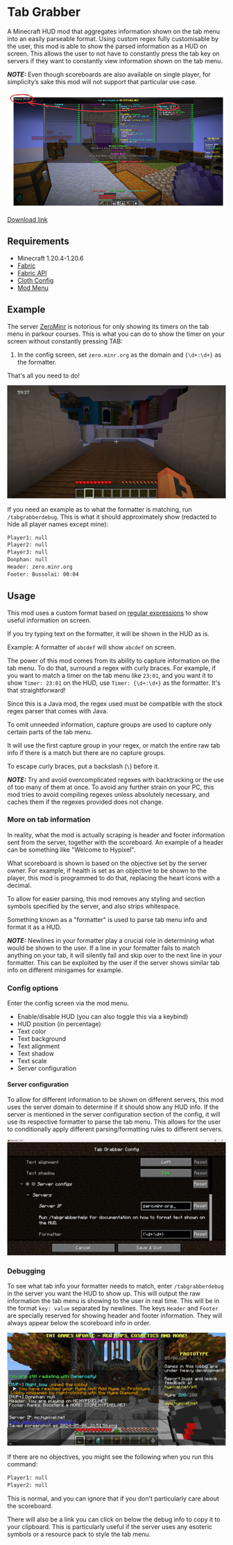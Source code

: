 # Tab Grabber

A Minecraft HUD mod that aggregates information shown on the tab menu into an easily parseable format.
Using custom regex fully customisable by the user, this mod is able to show the parsed information as a HUD on screen.
This allows the user to not have to constantly press the tab key on servers if they want to constantly view information
shown on the tab menu.

**_NOTE:_** Even though scoreboards are also available on single player, for simplicity’s sake this mod will not support
that particular use case.

![screenshot of minecraft showing how the info in the tab menu maps to the HUD](assets/screenshot.png)

[Download link](https://modrinth.com/mod/tab-grabber)

## Requirements

- Minecraft 1.20.4-1.20.6
- [Fabric](https://fabricmc.net/)
- [Fabric API](https://modrinth.com/mod/fabric-api)
- [Cloth Config](https://modrinth.com/mod/cloth-config)
- [Mod Menu](https://modrinth.com/mod/modmenu)

## Example

The server [ZeroMinr](https://forums.minr.org/) is notorious for only showing its timers on the tab menu in parkour courses.
This is what you can do to show the timer on your screen without constantly pressing TAB:

1. In the config screen, set `zero.minr.org` as the domain and `{\d+:\d+}` as the formatter.

That's all you need to do!

![zerominr screenshot](assets/zerominr.png)

If you need an example as to what the formatter is matching, run `/tabgrabberdebug`.
This is what it should approximately show (redacted to hide all player names except mine):

```dtd
Player1: null
Player2: null
Player3: null
Donphan: null
Header: zero.minr.org
Footer: Bussolai: 00:04
```

## Usage

This mod uses a custom format based on [regular expressions](https://en.wikipedia.org/wiki/Regular_expression) to show
useful information on screen.

If you try typing text on the formatter, it will be shown in the HUD as is.

Example:
A formatter of `abcdef` will show `abcdef` on screen.

The power of this mod comes from its ability to capture information on the tab menu.
To do that, surround a regex with curly braces.
For example, if you want to match a timer on the tab menu like `23:01`, and you want it to show `Timer: 23:01` on the HUD, use `Timer: {\d+:\d+}` as the formatter.
It's that straightforward!

Since this is a Java mod, the regex used must be compatible with the stock regex parser that comes with Java.

To omit unneeded information, capture groups are used to capture only certain parts of the tab menu.

It will use the first capture group in your regex, or match the entire raw tab info if there is a match but there are no
capture groups.

To escape curly braces, put a backslash (`\`) before it.

**_NOTE:_** Try and avoid overcomplicated regexes with backtracking or the use of too many of them at once.
To avoid any further strain on your PC, this mod tries to avoid compiling regexes unless absolutely necessary, and caches them if the regexes provided does not change.

### More on tab information

In reality, what the mod is actually scraping is header and footer information sent from the server, together with the
scoreboard.
An example of a header can be something like "Welcome to Hypixel".

What scoreboard is shown is based on the objective set by the server owner.
For example, if health is set as an objective to be shown to the player, this mod is programmed to do that, replacing
the heart icons with a decimal.

To allow for easier parsing, this mod removes any styling and section symbols specified by the server, and also strips
whitespace.

Something known as a "formatter" is used to parse tab menu info and format it as a HUD.

**_NOTE:_**  Newlines in your formatter play a crucial role in determining what would be shown to the user.
If a line in your formatter fails to match anything on your tab, it will silently fail and skip over to the next line in
your formatter.
This can be exploited by the user if the server shows similar tab info on different minigames for example.

### Config options

Enter the config screen via the mod menu.

- Enable/disable HUD (you can also toggle this via a keybind)
- HUD position (in percentage)
- Text color
- Text background
- Text alignment
- Text shadow
- Text scale
- Server configuration

#### Server configuration

To allow for different information to be shown on different servers, this mod uses the server domain to determine if it
should show any HUD info.
If the server is mentioned in the server configuration section of the config, it will use its respective formatter to
parse the tab menu.
This allows for the user to conditionally apply different parsing/formatting rules to different servers.

![screenshot of server config](assets/config.png)

### Debugging

To see what tab info your formatter needs to match, enter `/tabgrabberdebug` in the server you want the HUD to show up.
This will output the raw information the tab menu is showing to the user in real time.
This will be in the format `key: value` separated by newlines.
The keys `Header` and `Footer` are specially reserved for showing header and footer information.
They will always appear below the scoreboard info in order.

![using the debug command](assets/debug.png)

If there are no objectives, you might see the following when you run this command:

```dtd
Player1: null
Player2: null
```

This is normal, and you can ignore that if you don't particularly care about the scoreboard.

There will also be a link you can click on below the debug info to copy it to your clipboard.
This is particularly useful if the server uses any esoteric symbols or a resource pack to style the tab menu.

